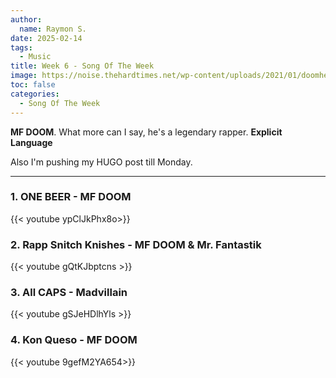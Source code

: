 ```yaml
---
author:
  name: Raymon S.
date: 2025-02-14
tags:
  - Music
title: Week 6 - Song Of The Week
image: https://noise.thehardtimes.net/wp-content/uploads/2021/01/doomheader.jpg
toc: false
categories:
  - Song Of The Week
---
```


**MF DOOM**. What more can I say, he's a legendary rapper.  **Explicit Language**

Also I'm pushing my HUGO post till Monday.

---


###       1. ONE BEER - MF DOOM
{{< youtube ypClJkPhx8o>}}


###        2. Rapp Snitch Knishes - MF DOOM & Mr. Fantastik

{{< youtube gQtKJbptcns >}}


###        3. All CAPS -  Madvillain

{{< youtube gSJeHDlhYls >}}


###      4. Kon Queso - MF DOOM

{{< youtube 9gefM2YA654>}}